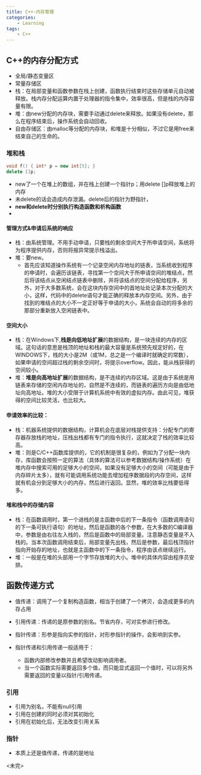 ```yaml
---
title: C++-内存管理
categories: 
    - Learning
tags:  
    - C++
---
```


## C++的内存分配方式

- 全局/静态变量区
- 常量存储区
- 栈：在局部变量和函数参数在栈上创建，函数执行结束时这些存储单元自动被释放。栈内存分配运算内置于处理器的指令集中，效率很高，但是栈的内存容量有限。
- 堆：由new分配的内存块，需要手动通过delete来释放。如果没有delete，那么在程序结束后，操作系统会自动回收。
- 自由存储区：由malloc等分配的内存块，和堆是十分相似，不过它是用free来结束自己的生命的。

<!-- more -->

### 堆和栈

```c++
void f() { int* p = new int[5]; }
delete []p;
```
- new了一个在堆上的数组，并在栈上创建一个指针p；用delete []p释放堆上的内存
- 未delete的话会造成内存泄漏。delete后的指针为野指针，
- **new和delete时分别执行构造函数和析构函数**
- 

#### 管理方式&申请后系统的响应   

- 栈：由系统管理。不用手动申请，只要栈的剩余空间大于所申请空间，系统将为程序提供内存，否则将报异常提示栈溢出。  
- 堆：要new。
  - 首先应该知道操作系统有一个记录空闲内存地址的链表，当系统收到程序的申请时，会遍历该链表，寻找第一个空间大于所申请空间的堆结点，然后将该结点从空闲结点链表中删除，并将该结点的空间分配给程序，另外，对于大多数系统，会在这块内存空间中的首地址处记录本次分配的大小，这样，代码中的delete语句才能正确的释放本内存空间。另外，由于找到的堆结点的大小不一定正好等于申请的大小，系统会自动的将多余的那部分重新放入空闲链表中。   
  
#### 空间大小

- 栈：在Windows下,**栈是向低地址扩展**的数据结构，是一块连续的内存的区域。这句话的意思是栈顶的地址和栈的最大容量是系统预先规定好的，在WINDOWS下，栈的大小是2M（或1M，总之是一个编译时就确定的常数），如果申请的空间超过栈的剩余空间时，将提示overflow。因此，能从栈获得的空间较小。   
- 堆：**堆是向高地址扩展**的数据结构，是不连续的内存区域。这是由于系统是用链表来存储的空闲内存地址的，自然是不连续的，而链表的遍历方向是由低地址向高地址。堆的大小受限于计算机系统中有效的虚拟内存。由此可见，堆获得的空间比较灵活，也比较大。   
  
#### 申请效率的比较：   
  
- 栈：机器系统提供的数据结构，计算机会在底层对栈提供支持：分配专门的寄存器存放栈的地址，压栈出栈都有专门的指令执行，这就决定了栈的效率比较高。
- 堆：则是C/C++函数库提供的，它的机制是很复杂的，例如为了分配一块内存，库函数会按照一定的算法（具体的算法可以参考数据结构/操作系统）在堆内存中搜索可用的足够大小的空间，如果没有足够大小的空间（可能是由于内存碎片太多），就有可能调用系统功能去增加程序数据段的内存空间，这样就有机会分到足够大小的内存，然后进行返回。显然，堆的效率比栈要低得多。
  
#### 堆和栈中的存储内容   

- 栈：在函数调用时，第一个进栈的是主函数中后的下一条指令（函数调用语句的下一条可执行语句）的地址，然后是函数的各个参数，在大多数的C编译器中，参数是由右往左入栈的，然后是函数中的局部变量。注意静态变量是不入栈的。当本次函数调用结束后，局部变量先出栈，然后是参数，最后栈顶指针指向开始存的地址，也就是主函数中的下一条指令，程序由该点继续运行。   
- 堆：一般是在堆的头部用一个字节存放堆的大小。堆中的具体内容由程序员安排。   


## 函数传递方式

- 值传递：调用了一个复制构造函数，相当于创建了一个拷贝，会造成更多的内存占用
- 引用传递：传递的是原参数的别名。节省内存，可对实参进行修改。
- 指针传递：形参是指向实参的指针，对形参指针的操作，会影响到实参。

- 指针传递和引用传递一般适用于：
  - 函数内部修改参数并且希望改动影响调用者。
  - 当一个函数实际需要返回多个值，而只能显式返回一个值时，可以将另外需要返回的变量以指针/引用传递。

### 引用

- 引用为别名，不能有null引用
- 引用在创建的同时必须对其初始化
- 引用在初始化后，无法改变引用关系

### 指针

- 本质上还是值传递，传递的是地址


<未完>